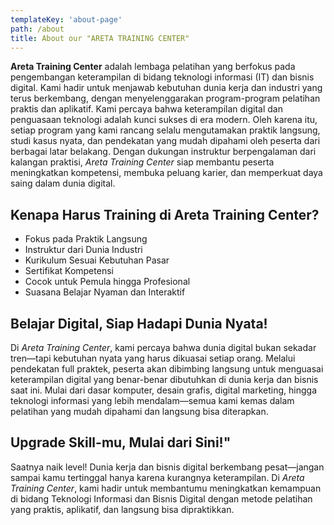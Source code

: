 ```yaml
---
templateKey: 'about-page'
path: /about
title: About our "ARETA TRAINING CENTER"
---
```

**Areta Training Center** adalah lembaga pelatihan yang berfokus pada pengembangan keterampilan di bidang teknologi informasi (IT) dan bisnis digital. Kami hadir untuk menjawab kebutuhan dunia kerja dan industri yang terus berkembang, dengan menyelenggarakan program-program pelatihan praktis dan aplikatif.
Kami percaya bahwa keterampilan digital dan penguasaan teknologi adalah kunci sukses di era modern. Oleh karena itu, setiap program yang kami rancang selalu mengutamakan praktik langsung, studi kasus nyata, dan pendekatan yang mudah dipahami oleh peserta dari berbagai latar belakang.
Dengan dukungan instruktur berpengalaman dari kalangan praktisi, *Areta Training Center* siap membantu peserta meningkatkan kompetensi, membuka peluang karier, dan memperkuat daya saing dalam dunia digital.
## Kenapa Harus Training di Areta Training Center?
*	Fokus pada Praktik Langsung
*	Instruktur dari Dunia Industri
*	Kurikulum Sesuai Kebutuhan Pasar
*	Sertifikat Kompetensi
*	Cocok untuk Pemula hingga Profesional
*	Suasana Belajar Nyaman dan Interaktif

## Belajar Digital, Siap Hadapi Dunia Nyata!
Di *Areta Training Center*, kami percaya bahwa dunia digital bukan sekadar tren—tapi kebutuhan nyata yang harus dikuasai setiap orang.
Melalui pendekatan full praktek, peserta akan dibimbing langsung untuk menguasai keterampilan digital yang benar-benar dibutuhkan di dunia kerja dan bisnis saat ini. Mulai dari dasar komputer, desain grafis, digital marketing, hingga teknologi informasi yang lebih mendalam—semua kami kemas dalam pelatihan yang mudah dipahami dan langsung bisa diterapkan.

## Upgrade Skill-mu, Mulai dari Sini!"
Saatnya naik level! Dunia kerja dan bisnis digital berkembang pesat—jangan sampai kamu tertinggal hanya karena kurangnya keterampilan.
Di *Areta Training Center*, kami hadir untuk membantumu meningkatkan kemampuan di bidang Teknologi Informasi dan Bisnis Digital dengan metode pelatihan yang praktis, aplikatif, dan langsung bisa dipraktikkan.


